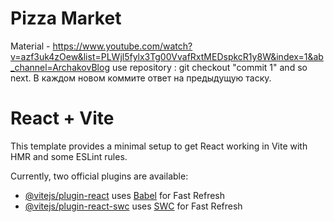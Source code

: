 # Pizza Market

Material - https://www.youtube.com/watch?v=azf3uk4zOew&list=PLWjl5fylx3Tg00VvafRxtMEDspkcR1y8W&index=1&ab_channel=ArchakovBlog use repository : git checkout "commit 1" and so next. В каждом новом коммите ответ на предыдущую таску.

# React + Vite

This template provides a minimal setup to get React working in Vite with HMR and some ESLint rules.

Currently, two official plugins are available:

- [@vitejs/plugin-react](https://github.com/vitejs/vite-plugin-react/blob/main/packages/plugin-react/README.md) uses [Babel](https://babeljs.io/) for Fast Refresh
- [@vitejs/plugin-react-swc](https://github.com/vitejs/vite-plugin-react-swc) uses [SWC](https://swc.rs/) for Fast Refresh
